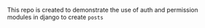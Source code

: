 This repo is created to demonstrate the use of auth and permission modules in django to create `posts`
